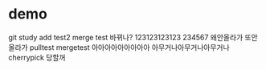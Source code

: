 # demo
git study
add test2
merge test
바뀌나?
123123123123
234567
왜안올라가
또안올라가
pulltest
mergetest
아아아아아아아아아
아무거나아무거나아무거나
cherrypick 당할꺼
